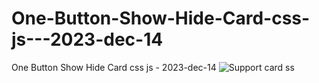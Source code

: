# One-Button-Show-Hide-Card-css-js---2023-dec-14
One Button Show Hide Card css js - 2023-dec-14
![Support card ss](https://github.com/ravinath93/One-Button-Show-Hide-Card-css-js---2023-dec-14/assets/143611757/94f1d0a0-a4ef-4fd0-ac30-488269de647a)
